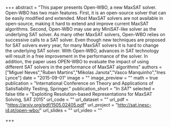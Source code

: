 +++
abstract = "This paper presents Open-WBO, a new MaxSAT solver. Open-WBO has two main features. First, it is an open-source solver that can be easily modified and extended. Most MaxSAT solvers are not available in open-source, making it hard to extend and improve current MaxSAT algorithms. Second, Open-WBO may use any MiniSAT-like solver as the underlying SAT solver. As many other MaxSAT solvers, Open-WBO relies on successive calls to a SAT solver. Even though new techniques are proposed for SAT solvers every year, for many MaxSAT solvers it is hard to change the underlying SAT solver. With Open-WBO, advances in SAT technology will result in a free improvement in the performance of the solver. In addition, the paper uses OPEN-WBO to evaluate the impact of using different SAT solvers in the performance of MaxSAT algorithms"
authors = ["Miguel Neves","Ruben Martins","Mikolas Janota","Vasco Manquinho","Ines Lynce"]
date = "2015-09-01"
image = ""
image_preview = ""
math = true
publication = "International Conference on Theory and Applications of Satisfiability Testing, Springer."
publication_short = "In *SAT*"
selected = false
title = "Exploiting Resolution-based Representations for MaxSAT Solving, SAT 2015"
url_code = ""
url_dataset = ""
url_pdf = "https://arxiv.org/pdf/1505.02405.pdf"
url_project = "http://sat.inesc-id.pt/open-wbo/"
url_slides = ""
url_video = ""

+++

